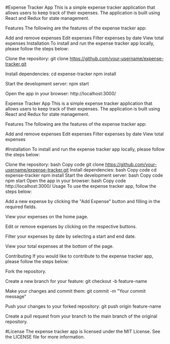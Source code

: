#Expense Tracker App
This is a simple expense tracker application that allows users to keep track of their expenses. The application is built using React and Redux for state management.

Features
The following are the features of the expense tracker app:

Add and remove expenses
Edit expenses
Filter expenses by date
View total expenses
Installation
To install and run the expense tracker app locally, please follow the steps below:

Clone the repository:
git clone https://github.com/your-username/expense-tracker.git

Install dependencies:
cd expense-tracker
npm install

Start the development server:
npm start


Open the app in your browser:
http://localhost:3000/

Expense Tracker App
This is a simple expense tracker application that allows users to keep track of their expenses. The application is built using React and Redux for state management.

Features
The following are the features of the expense tracker app:

Add and remove expenses
Edit expenses
Filter expenses by date
View total expenses

#Installation
To install and run the expense tracker app locally, please follow the steps below:

Clone the repository:
bash
Copy code
git clone https://github.com/your-username/expense-tracker.git
Install dependencies:
bash
Copy code
cd expense-tracker
npm install
Start the development server:
bash
Copy code
npm start
Open the app in your browser:
bash
Copy code
http://localhost:3000/
Usage
To use the expense tracker app, follow the steps below:

Add a new expense by clicking the "Add Expense" button and filling in the required fields.

View your expenses on the home page.

Edit or remove expenses by clicking on the respective buttons.

Filter your expenses by date by selecting a start and end date.

View your total expenses at the bottom of the page.

Contributing
If you would like to contribute to the expense tracker app, please follow the steps below:

Fork the repository.

Create a new branch for your feature:
git checkout -b feature-name

Make your changes and commit them:
git commit -m "Your commit message"


Push your changes to your forked repository:
git push origin feature-name


Create a pull request from your branch to the main branch of the original repository.


#License
The expense tracker app is licensed under the MIT License. See the LICENSE file for more information.